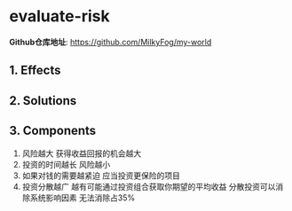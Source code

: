 # evaluate-risk

**Github仓库地址**: <https://github.com/MilkyFog/my-world>

## 1. **Effects**

## 2. **Solutions**

## 3. **Components**

1. 风险越大 获得收益回报的机会越大
2. 投资的时间越长 风险越小
3. 如果对钱的需要越紧迫 应当投资更保险的项目
4. 投资分散越广 越有可能通过投资组合获取你期望的平均收益 分散投资可以消除系统影响因素 无法消除占35%
